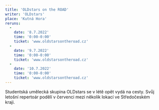 ```yaml
---
title: 'OLDstars on the ROAD'
writer: 'OLDstars'
place: 'Kutná Hora'
reruns:
  -
    date: '8.7.2022'
    time: '0:00-0:00'
    ticket: 'www.oldstarsontheroad.cz'
  -
    date: '9.7.2022'
    time: '0:00-0:00'
    ticket: 'www.oldstarsontheroad.cz'
  -  
    date: '10.7.2022'
    time: '0:00-0:00'
    ticket: 'www.oldstarsontheroad.cz'
---
```

Studentská umělecká skupina OLDstars se v létě opět vydá na cesty. Svůj letošní repertoár podělí v červenci mezi několik lokací ve Středočeském kraji.
